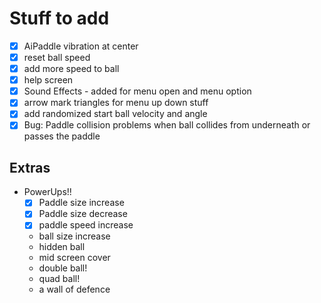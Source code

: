 # Stuff to add

- [x] AiPaddle vibration at center
- [x] reset ball speed
- [x] add more speed to ball
- [x] help screen
- [x] Sound Effects - added for menu open and menu option
- [x] arrow mark triangles for menu up down stuff
- [x] add randomized start ball velocity and angle
- [x] Bug: Paddle collision problems when ball collides from underneath or passes 
  the paddle

## Extras

- PowerUps!!
  - [x] Paddle size increase
  - [x] Paddle size decrease
  - [x] paddle speed increase
  - ball size increase
  - hidden ball
  - mid screen cover
  - double ball!
  - quad ball!
  - a wall of defence
